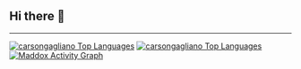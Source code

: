 ## Hi there 👋

---

<a href="https://github.com/carsongagliano"><img alt="carsongagliano Top Languages" src="https://github-readme-streak-stats.herokuapp.com/?user=carsongagliano&theme=dark&hide_border=false"/></a>
<a href="https://github.com/carsongagliano"><img alt="carsongagliano Top Languages" src="https://github-readme-stats.vercel.app/api/top-langs/?username=carsongagliano&langs_count=3&count_private=true&layout=compact&theme=react&hide_border=true&bg_color=0D1117&hide_title=true&include_all_commits=true"/></a>
<a href="https://github.com/carsongagliano/"><img alt="Maddox Activity Graph" src="https://github-readme-activity-graph.container.onl/graph?username=carsongagliano&bg_color=0D1117&color=5BCDEC&line=5BCDEC&point=FFFFFF&hide_border=true&hide_title=true" /></a>

<!--
**carsongagliano/carsongagliano** is a ✨ _special_ ✨ repository because its `README.md` (this file) appears on your GitHub profile.

Here are some ideas to get you started:

- 🔭 I’m currently working on ...
- 🌱 I’m currently learning ...
- 👯 I’m looking to collaborate on ...
- 🤔 I’m looking for help with ...
- 💬 Ask me about ...
- 📫 How to reach me: ...
- 😄 Pronouns: ...
- ⚡ Fun fact: ...
-->
